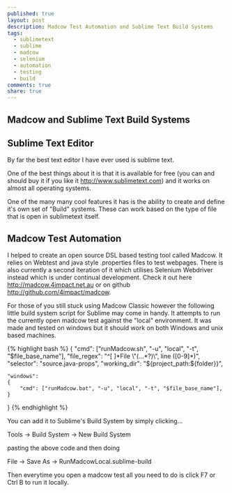 ```yaml
---
published: true
layout: post
description: Madcow Test Automation and Sublime Text Build Systems
tags: 
  - sublimetext
  - sublime
  - madcow
  - selenium
  - automation
  - testing
  - build
comments: true
share: true
---
```


## Madcow and Sublime Text Build Systems

## Sublime Text Editor
By far the best text editor I have ever used is sublime text. 

One of the best things about it is that it is available for free (you can and should buy it if you like it http://www.sublimetext.com) and it works on almost all operating systems. 

One of the many many cool features it has is the ability to create and define it's own set of "Build" systems. These can work based on the type of file that is open in sublimetext itself.  

## Madcow Test Automation
I helped to create an open source DSL based testing tool called Madcow. It relies on Webtest and java style .properties files to test webpages. There is also currently a second iteration of it which utilises Selenium Webdriver instead which is under continual development. Check it out here http://madcow.4impact.net.au or on github http://github.com/4impact/madcow. 

For those of you still stuck using Madcow Classic however the following little build system script for Sublime may come in handy. It attempts to run the currently open madcow test against the "local" environment. It was made and tested on windows but it should work on both Windows and unix based machines. 

{% highlight bash %}
{
    "cmd": ["runMadcow.sh", "-u", "local", "-t", "$file_base_name"],
    "file_regex": "^[ ]*File \"(...*?)\", line ([0-9]*)",
    "selector": "source.java-props",
    "working_dir": "${project_path:${folder}}",

    "windows":
    {
		"cmd": ["runMadcow.bat", "-u", "local", "-t", "$file_base_name"],
    }
}
{% endhighlight %}

You can add it to Sublime's Build System by simply clicking... 

Tools -> Build System -> New Build System 

pasting the above code and then doing 

File -> Save As -> RunMadcowLocal.sublime-build


Then everytime you open a madcow test all you need to do is click F7 or Ctrl B to run it locally.